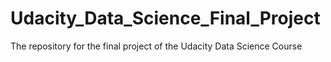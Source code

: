 # Udacity_Data_Science_Final_Project
The repository for the final project of the Udacity Data Science Course
